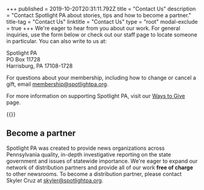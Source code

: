 +++
published = 2019-10-20T20:31:11.792Z
title = "Contact Us"
description = "Contact Spotlight PA about stories, tips and how to become a partner."
title-tag = "Contact Us"
linktitle = "Contact Us"
type = "root"
modal-exclude = true
+++
We're eager to hear from you about our work. For general inquiries, use the form below or check out our staff page to locate someone in particular. You can also write to us at:

Spotlight PA <br>
PO Box 11728<br>
Harrisburg, PA 17108-1728

For questions about your membership, including how to change or cancel a gift, email [membership@spotlightpa.org](mailto:membership@spotlightpa.org).

For more information on supporting Spotlight PA, visit our [Ways to Give](/support) page.

<div class="my-12">
{{<featured/promo-contact-form
  hed="General inquiries"
  dek="For news tips, please see [our tips page](/tips/). For technical problems, please email [webmaster@spotlightpa.org](mailto:webmaster@spotlightpa.org). For general comments, please use the form below. Other submissions, including press releases or events, will not receive a response."
  submit="Send Inquiry"
>}}
</div>

## Become a partner

Spotlight PA was created to provide news organizations across Pennsylvania quality, in-depth investigative reporting on the state government and issues of statewide importance. We're eager to expand our network of distribution partners and provide all of our work **free of charge** to other newsrooms. To become a distribution partner, please contact Skyler Cruz at [skyler@spotlightpa.org](mailto:skyler@spotlightpa.org).
